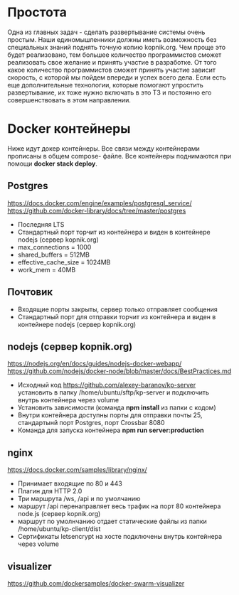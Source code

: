# Простота
Одна из главных задач - сделать развертывание системы очень простым. Наши единомышленники должны иметь возможность без специальных знаний поднять точную копию kopnik.org. Чем проще это будет реализовано, тем большее количество программистов сможет реализовать свое желание и принять участие в разработке. От того какое количество программистов сможет принять участие зависит скорость, с которой мы пойдем впереди и успех всего дела. Если есть еще дополнительные технологии, которые помогают упростить развертывание, их тоже нужно включать в это ТЗ и постоянно его совершенствовать в этом направлении.

# Docker контейнеры
Ниже идут докер контейнеры. Все связи между контейнерами прописаны в общем compose- файле. Всe контейнеры поднимаются при помощи **docker stack deploy**. 
## Postgres
https://docs.docker.com/engine/examples/postgresql_service/
https://github.com/docker-library/docs/tree/master/postgres
- Последняя LTS 
- Стандартный порт торчит из контейнера  и виден в контейнере nodejs (сервер kopnik.org)
- max_connections = 1000
- shared_buffers = 512MB
- effective_cache_size = 1024MB
- work_mem = 40MB
## Почтовик
- Входящие порты закрыты, сервер только отправляет сообщения
- Стандартный порт для отправки торчит из контейнера и виден в контейнере nodejs (сервер kopnik.org)
## nodejs (сервер kopnik.org)
https://nodejs.org/en/docs/guides/nodejs-docker-webapp/
https://github.com/nodejs/docker-node/blob/master/docs/BestPractices.md
- Исходный код https://github.com/alexey-baranov/kp-server установить в папку /home/ubuntu/sftp/kp-server и подключить внутрь контейнера через volume 
- Установить зависимости (команда **npm install** из папки с кодом)
- Внутри контейнера доступны порты для отправки почты 25, стандартынй порт Postgres, порт Crossbar 8080
- Команда для запуска контейнера **npm run server:production**
## nginx
https://docs.docker.com/samples/library/nginx/
- Принимает входящие по 80 и 443 
- Плагин для HTTP 2.0
- Три маршрута /ws, /api и по умолчанию
- маршрут /api перенаправляет весь трафик на порт 80 контейнера node.js (сервер kopnik.org)
- маршрут по умолнчанию отдает статические файлы из папки /home/ubuntu/kp-client/dist
- Сертификаты letsencrypt на хосте подключены внутрь контейнера через volume
## visualizer
https://github.com/dockersamples/docker-swarm-visualizer